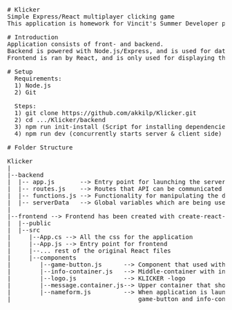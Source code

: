 <pre>
# Klicker
Simple Express/React multiplayer clicking game
This application is homework for Vincit's Summer Developer position.

# Introduction
Application consists of front- and backend. 
Backend is powered with Node.js/Express, and is used for data storage and manipulation.
Frontend is ran by React, and is only used for displaying the data that is being fetched from backend API

# Setup
  Requirements:
  1) Node.js
  2) Git
  
  Steps:
  1) git clone https://github.com/akkilp/Klicker.git
  2) cd .../Klicker/backend
  3) npm run init-install (Script for installing dependencies for front- backend)
  4) npm run dev (concurrently starts server & client side)
    
# Folder Structure

Klicker 
|
|--backend
|  |-- app.js       --> Entry point for launching the server
|  |-- routes.js    --> Routes that API can be communicated with ( GET(READ), POST(CREATE), PATCH(UPDATE), PATCH(UPDATE/RESET) )
|  |-- functions.js --> Functionality for manipulating the data 
|  |-- serverData   --> Global variables which are being used as data storage
|
|--frontend --> Frontend has been created with create-react-app, 
|  |--public
|  |--src
|     |--App.cs --> All the css for the application
|     |--App.js --> Entry point for frontend
|     |--... rest of the original React files
|     |--components
|        |--game-button.js      --> Component that used with /PATCH requests
|        |--info-container.js   --> Middle-container with information about the points
|        |--logo.js             --> KLICKER -logo
|        |--message.container.js--> Upper container that shows the messages
|        |--nameform.js         --> When application is launched without user being known, nameform is rendered instead of
|                                   game-button and info-container
 </pre>                                  
                                    
